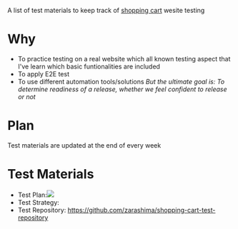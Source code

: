 A list of test materials to keep track of [shopping cart](https://another-nodejs-shopping-cart.herokuapp.com/) wesite testing

# Why
- To practice testing on a real website which all known testing aspect that I've learn which basic funtionalities are included
- To apply E2E test
- To use different automation tools/solutions
*But the ultimate goal is: To determine readiness of a release, whether we feel confident to release or not*

# Plan
Test materials are updated at the end of every week

# Test Materials
- Test Plan:![](https://github.com/zarashima/test-materials/blob/master/Shopping%20Cart%20Test%20Plan.png)
- Test Strategy:
- Test Repository: https://github.com/zarashima/shopping-cart-test-repository
